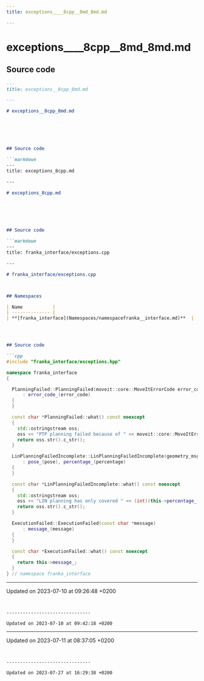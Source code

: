```yaml
---
title: exceptions____8cpp__8md_8md.md

---
```


# exceptions____8cpp__8md_8md.md






## Source code

```markdown
---
title: exceptions__8cpp_8md.md

---

# exceptions__8cpp_8md.md






## Source code

```markdown
---
title: exceptions_8cpp.md

---

# exceptions_8cpp.md






## Source code

```markdown
---
title: franka_interface/exceptions.cpp

---

# franka_interface/exceptions.cpp



## Namespaces

| Name           |
| -------------- |
| **[franka_interface](Namespaces/namespacefranka__interface.md)**  |




## Source code

```cpp
#include "franka_interface/exceptions.hpp"

namespace franka_interface
{

  PlanningFailed::PlanningFailed(moveit::core::MoveItErrorCode error_code)
      : error_code_(error_code)
  {
  }

  const char *PlanningFailed::what() const noexcept
  {
    std::ostringstream oss;
    oss << "PTP planning failed because of " << moveit::core::MoveItErrorCode::toString(error_code_);
    return oss.str().c_str();
  }

  LinPlanningFailedIncomplete::LinPlanningFailedIncomplete(geometry_msgs::PoseStamped pose, double percentage)
      : pose_(pose), percentage_(percentage)
  {
  }

  const char *LinPlanningFailedIncomplete::what() const noexcept
  {
    std::ostringstream oss;
    oss << "LIN planning has only covered " << (int)(this->percentage_ * 100) << "\% and therefore failed. Goal Point was: " << this->pose_;
    return oss.str().c_str();
  }

  ExecutionFailed::ExecutionFailed(const char *message)
      : message_(message)
  {
  }

  const char *ExecutionFailed::what() const noexcept
  {
    return this->message_;
  }
} // namespace franka_interface
```


-------------------------------

Updated on 2023-07-10 at 09:26:48 +0200
```


-------------------------------

Updated on 2023-07-10 at 09:42:18 +0200
```


-------------------------------

Updated on 2023-07-11 at 08:37:05 +0200
```


-------------------------------

Updated on 2023-07-27 at 16:29:38 +0200
